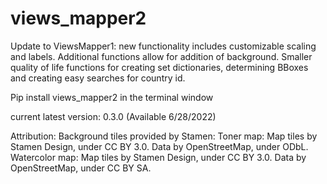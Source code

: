 # views_mapper2
Update to ViewsMapper1: new functionality includes customizable scaling and labels. Additional functions allow for addition of background. Smaller quality of life functions for creating set dictionaries, determining BBoxes and creating easy searches for country id.

Pip install views_mapper2 in the terminal window

current latest version: 0.3.0 (Available 6/28/2022)


Attribution: 
Background tiles provided by Stamen:
Toner map: Map tiles by Stamen Design, under CC BY 3.0. Data by OpenStreetMap, under ODbL.
Watercolor map: Map tiles by Stamen Design, under CC BY 3.0. Data by OpenStreetMap, under CC BY SA.

